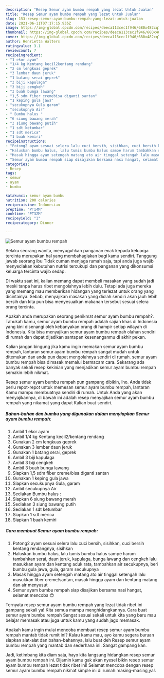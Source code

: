 ```yaml
---
description: "Resep Semur ayam bumbu rempah yang lezat Untuk Jualan"
title: "Resep Semur ayam bumbu rempah yang lezat Untuk Jualan"
slug: 153-resep-semur-ayam-bumbu-rempah-yang-lezat-untuk-jualan
date: 2021-06-11T07:17:15.935Z
image: https://img-global.cpcdn.com/recipes/deeca113cec1f946/680x482cq70/semur-ayam-bumbu-rempah-foto-resep-utama.jpg
thumbnail: https://img-global.cpcdn.com/recipes/deeca113cec1f946/680x482cq70/semur-ayam-bumbu-rempah-foto-resep-utama.jpg
cover: https://img-global.cpcdn.com/recipes/deeca113cec1f946/680x482cq70/semur-ayam-bumbu-rempah-foto-resep-utama.jpg
author: Henrietta Walters
ratingvalue: 3.1
reviewcount: 7
recipeingredient:
- "1 ekor ayam"
- "1/4 kg Kentang kecil2kentang rendang"
- "2 cm lengkuas geprek"
- "3 lembar daun jeruk"
- "1 batang serai geprek"
- "3 biji kapulaga"
- "3 biji cengkeh"
- "3 buah bunga lawang"
- "1,5 sdm fiber cremebisa diganti santan"
- "1 keping gula jawa"
- "secukupnya Gula garam"
- "secukupnya Air"
- " Bumbu halus "
- "6 siung bawang merah"
- "3 siung bawang putih"
- "1 sdt ketumbar"
- "1 sdt merica"
- "1 buah kemiri"
recipeinstructions:
- "Potong2 ayam sesuai selera lalu cuci bersih, sisihkan, cuci bersih kentang rendangnya, sisihkan"
- "Haluskan bumbu halus, lalu tumis bumbu halus sampe harum tambahkan serai, daun jeruk, kapulaga, bunga lawang dan cengkeh lalu masukkan ayam dan kentang aduk rata, tambahkan air secukupnya, beri bumbu gula jawa, gula, garam secukupnya"
- "Masak hingga ayam setengah matang ato air tinggal setengah lalu masukkan fiber creme/santan, masak hingga ayam dan kentang matang dan air menyusut"
- "Semur ayam bumbu rempah siap disajikan bersama nasi hangat, selamat mencoba 😊"
categories:
- Resep
tags:
- semur
- ayam
- bumbu

katakunci: semur ayam bumbu 
nutrition: 200 calories
recipecuisine: Indonesian
preptime: "PT14M"
cooktime: "PT32M"
recipeyield: "1"
recipecategory: Dinner

---
```



![Semur ayam bumbu rempah](https://img-global.cpcdn.com/recipes/deeca113cec1f946/680x482cq70/semur-ayam-bumbu-rempah-foto-resep-utama.jpg)

Selaku seorang wanita, menyuguhkan panganan enak kepada keluarga tercinta merupakan hal yang membahagiakan bagi kamu sendiri. Tanggung jawab seorang ibu Tidak cuman menjaga rumah saja, tapi anda juga wajib menyediakan kebutuhan nutrisi tercukupi dan panganan yang dikonsumsi keluarga tercinta wajib sedap.

Di waktu  saat ini, kalian memang dapat membeli masakan yang sudah jadi meski tanpa harus ribet mengolahnya lebih dulu. Tetapi ada juga mereka yang memang mau memberikan hidangan yang terlezat untuk orang yang dicintainya. Sebab, menyajikan masakan yang diolah sendiri akan jauh lebih bersih dan kita pun bisa menyesuaikan makanan tersebut sesuai selera orang tercinta. 



Apakah anda merupakan seorang penikmat semur ayam bumbu rempah?. Tahukah kamu, semur ayam bumbu rempah adalah sajian khas di Indonesia yang kini disenangi oleh kebanyakan orang di hampir setiap wilayah di Indonesia. Kita bisa menyajikan semur ayam bumbu rempah olahan sendiri di rumah dan dapat dijadikan santapan kesenanganmu di akhir pekan.

Kalian jangan bingung jika kamu ingin memakan semur ayam bumbu rempah, lantaran semur ayam bumbu rempah sangat mudah untuk ditemukan dan anda pun dapat mengolahnya sendiri di rumah. semur ayam bumbu rempah bisa dimasak memalui bermacam cara. Sekarang ada banyak sekali resep kekinian yang menjadikan semur ayam bumbu rempah semakin lebih nikmat.

Resep semur ayam bumbu rempah pun gampang dibikin, lho. Anda tidak perlu repot-repot untuk memesan semur ayam bumbu rempah, lantaran Kamu mampu membuatnya sendiri di rumah. Untuk Anda yang akan menyajikannya, di bawah ini adalah resep menyajikan semur ayam bumbu rempah yang nikamat yang dapat Kalian buat sendiri.

<!--inarticleads1-->

##### Bahan-bahan dan bumbu yang digunakan dalam menyiapkan Semur ayam bumbu rempah:

1. Ambil 1 ekor ayam
1. Ambil 1/4 kg Kentang kecil2/kentang rendang
1. Gunakan 2 cm lengkuas geprek
1. Gunakan 3 lembar daun jeruk
1. Gunakan 1 batang serai, geprek
1. Ambil 3 biji kapulaga
1. Ambil 3 biji cengkeh
1. Ambil 3 buah bunga lawang
1. Siapkan 1,5 sdm fiber creme/bisa diganti santan
1. Gunakan 1 keping gula jawa
1. Siapkan secukupnya Gula, garam
1. Ambil secukupnya Air
1. Sediakan  Bumbu halus :
1. Siapkan 6 siung bawang merah
1. Sediakan 3 siung bawang putih
1. Sediakan 1 sdt ketumbar
1. Siapkan 1 sdt merica
1. Siapkan 1 buah kemiri




<!--inarticleads2-->

##### Cara membuat Semur ayam bumbu rempah:

1. Potong2 ayam sesuai selera lalu cuci bersih, sisihkan, cuci bersih kentang rendangnya, sisihkan
1. Haluskan bumbu halus, lalu tumis bumbu halus sampe harum tambahkan serai, daun jeruk, kapulaga, bunga lawang dan cengkeh lalu masukkan ayam dan kentang aduk rata, tambahkan air secukupnya, beri bumbu gula jawa, gula, garam secukupnya
1. Masak hingga ayam setengah matang ato air tinggal setengah lalu masukkan fiber creme/santan, masak hingga ayam dan kentang matang dan air menyusut
1. Semur ayam bumbu rempah siap disajikan bersama nasi hangat, selamat mencoba 😊




Ternyata resep semur ayam bumbu rempah yang lezat tidak ribet ini gampang sekali ya! Kita semua mampu menghidangkannya. Cara buat semur ayam bumbu rempah Sangat sesuai sekali untuk kita yang baru mau belajar memasak atau juga untuk kamu yang sudah jago memasak.

Apakah kamu ingin mulai mencoba membuat resep semur ayam bumbu rempah mantab tidak rumit ini? Kalau kamu mau, ayo kamu segera buruan siapkan alat-alat dan bahan-bahannya, lalu buat deh Resep semur ayam bumbu rempah yang mantab dan sederhana ini. Sangat gampang kan. 

Jadi, ketimbang kita diam saja, hayo kita langsung hidangkan resep semur ayam bumbu rempah ini. Dijamin kamu gak akan nyesel bikin resep semur ayam bumbu rempah lezat tidak ribet ini! Selamat mencoba dengan resep semur ayam bumbu rempah nikmat simple ini di rumah masing-masing,ya!.

